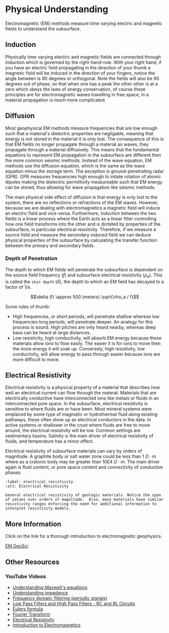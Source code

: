 # Physical Understanding

Electromagnetic (EM) methods measure time varying electric and magnetic fields to understand the subsurface.  

## Induction

Physically time varying electric and magnetic fields are connected through induction which is governed by the right-hand-rule.  With your right hand, if you have an electric field propagating in the direction of your thumb a magnetic field will be induced in the direction of your fingers, notice the angle between is 90 degrees or orthogonal.  Note the fields will also be 90 degrees out of phase, so that when one has a peak the other other is at a zero which obeys the laws of energy conservation, of course these principles are for electromagnetic waves travelling in free space, in a material propagation is much more complicated.

## Diffusion

Most geophysical EM methods measure frequencies that are low enough such that a material's dielectric properties are negligable, meaning that energy is not stored in the material it is only lost.  The consequence of this is that EM fields no longer propagate through a material as waves, they propagate through a material diffusively.  This means that the fundamental equations to represent EM propagation in the subsurface are different then the more common seismic methods.  Instead of the wave equation, EM methods use the diffusion equation, which is the same as the wave equation minus the storage term.  The exception is ground-penetrating radar (GPR).  GPR measures frequencies high enough to intiate rotation of atomic dipoles making the dielectric permittivity measureable such that EM energy can be stored, thus allowing for wave propagation like seismic methods. 

The main physical side effect of diffusion is that energy is only lost to the system, there are no reflections or refractions of the EM waves.  However, because we are dealing with electromagnetics a magnetic field will induce an electric field and vice-versa.  Furthermore, induction between the two fields is a linear process where the Earth acts as a linear filter controlling how one field transforms into the other and is dictated by properties of the subsurface, in particular electrical resistivity.  Therefore, if we measure a source field and measure the secondary induced field we can deduce physical properties of the subsurface by calculating the transfer function between the primary and secondary fields.

### Depth of Penetration

The depth to which EM fields will penetrate the subsurface is dependent on the source field frequency ($f$)  and subsurface electrical resistivity ($\rho_a$).  This is called the `skin depth` ($\delta$), the depth to which an EM field has decayed to a factor of $1/e$. 

$$\delta (f) \approx 500 (meters) \sqrt{\rho_a / f}$$

Some rules of thumb: 
 - High frequencies, or short periods, will penetrate shallow whereas low frequencies long periods, will penetrate deeper.  An analogy for this process is sound.  High pitches are only heard nearby, whereas deep bass can be heard at large distances.
 - Low resistivity, high conductivity, will absorb EM energy because these materials allow ions to flow easily.  The easier it is for ions to move then the more energy it will soak up. Conversely, high resistivity, low conductivity, will allow energy to pass through easier because ions are more difficult to move.   

## Electrical Resistivity

Electrical resistivity is a physical property of a material that describes how well an electrical current can flow through the materal.  Materials that are electrically conductive have interconnected ions like metals or fluids in an interconnected pore space.  In the subsurface, electrical resistivity is sensitive to where fluids are or have been.  Most mineral systems were emplaced by some type of magmatic or hydrothermal fluid along existing pathways, these often show up as electrical conductors in the data.  In active systems or shallower in the crust where fluids are free to move around, the electrical resistivity will be low.  Common settings are sedimentary basins.  Salinity is the main driver of electrical resistivity of fluids, and temperature has a minor effect.  

Electrical resistivity of subsurface materials can vary by orders of magnitude.  A graphite body or salt water zone could be less than 1 $\Omega \cdot m$ where as a cratonic body may be greater than 10E4 $\Omega \cdot m$.  The main driver again is fluid content, or pore space content and connectivity of conductive phases.  

```{figure} electrical_resistivity.png
:label: electrical_resistivity
:alt: Electrical Resistivity

General electrical resistivity of geologic materials. Notice the span of values over orders of magnitude.  Also, many materials have similar resistivity ranges enforcing the need for additional information to interpret resistivity models.
```


## More Information

Click on the link for a thorough introduction to electromagnetic geophysics.

[EM GeoSci](https://em.geosci.xyz/index.html)

## Other Resources

### YouTube Videos

- [Understanding Maxwell's equations](https://www.youtube.com/watch?v=rB83DpBJQsE)
- [Understanding impedance](https://www.youtube.com/watch?v=WmTlioVfS78)
- [Frequency domain: filtering (periodic signals)](https://www.youtube.com/watch?v=pa0PNt3BXuM)
- [Low Pass Filters and High Pass Filters - RC and RL Circuits](https://www.youtube.com/watch?v=lagfhNjMuQM&t=3s)
- [Eulers formula](https://www.youtube.com/watch?v=LE2uwd9V5vw)
- [Fourier Transform](https://www.youtube.com/watch?v=G74t5az6PLo)
- [Electrical Resistivity](https://www.youtube.com/watch?v=VWXs64Z85FM)
- [Introduction to Electromagnetics](https://www.youtube.com/watch?v=8H8PhCg2LHE)